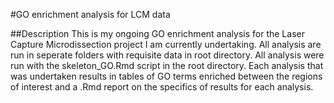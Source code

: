 #GO enrichment analysis for LCM data

##Description
This is my ongoing GO enrichment analysis for the Laser Capture Microdissection project I am currently undertaking. All analysis are run in seperate folders with requisite data in root directory.  All analysis were run with the skeleton_GO.Rmd script in the root directory.  Each analysis that was undertaken results in tables of GO terms enriched between the regions of interest and a .Rmd report on the specifics of results for each analysis. 

